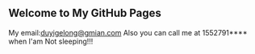 ## Welcome to My GitHub Pages


My email:duyigelong@gmian.com
Also you can call me at 1552791**** when I'am Not sleeping!!!



